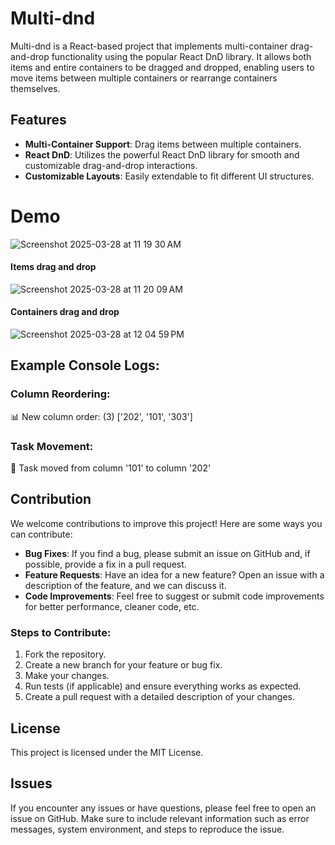 # Multi-dnd
Multi-dnd is a React-based project that implements multi-container drag-and-drop functionality using the popular React DnD library. It allows both items and entire containers to be dragged and dropped, enabling users to move items between multiple containers or rearrange containers themselves.

## Features

- **Multi-Container Support**: Drag items between multiple containers.
- **React DnD**: Utilizes the powerful React DnD library for smooth and customizable drag-and-drop interactions.
- **Customizable Layouts**: Easily extendable to fit different UI structures.

# Demo
![Screenshot 2025-03-28 at 11 19 30 AM](https://github.com/user-attachments/assets/d21eaf13-f3ec-4e55-afcf-594a801f6a68)
#### Items drag and drop
![Screenshot 2025-03-28 at 11 20 09 AM](https://github.com/user-attachments/assets/e42820ca-09de-4204-b309-d32e3a208f6e)
#### Containers drag and drop
![Screenshot 2025-03-28 at 12 04 59 PM](https://github.com/user-attachments/assets/3289899c-bdad-4e4b-842a-cab79c9a41d4)

## Example Console Logs:
### Column Reordering:
📊 New column order: (3) ['202', '101', '303']

### Task Movement:
🚀 Task moved from column '101' to column '202'


## Contribution

We welcome contributions to improve this project! Here are some ways you can contribute:

- **Bug Fixes**: If you find a bug, please submit an issue on GitHub and, if possible, provide a fix in a pull request.
- **Feature Requests**: Have an idea for a new feature? Open an issue with a description of the feature, and we can discuss it.
- **Code Improvements**: Feel free to suggest or submit code improvements for better performance, cleaner code, etc.

### Steps to Contribute:
1. Fork the repository.
2. Create a new branch for your feature or bug fix.
3. Make your changes.
4. Run tests (if applicable) and ensure everything works as expected.
5. Create a pull request with a detailed description of your changes.

## License

This project is licensed under the MIT License.

## Issues

If you encounter any issues or have questions, please feel free to open an issue on GitHub. Make sure to include relevant information such as error messages, system environment, and steps to reproduce the issue.
